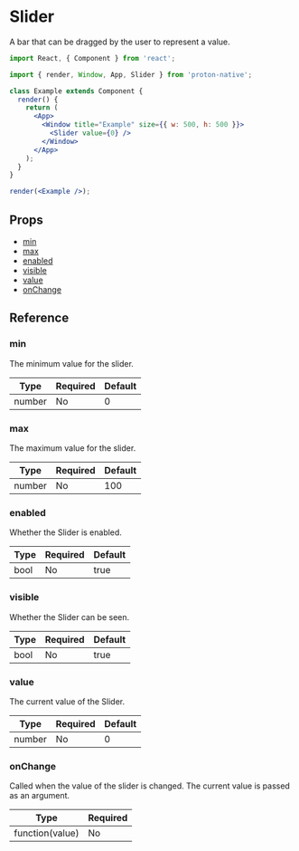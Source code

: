 # Slider

A bar that can be dragged by the user to represent a value.

```jsx
import React, { Component } from 'react';

import { render, Window, App, Slider } from 'proton-native';

class Example extends Component {
  render() {
    return (
      <App>
        <Window title="Example" size={{ w: 500, h: 500 }}>
          <Slider value={0} />
        </Window>
      </App>
    );
  }
}

render(<Example />);
```

## Props

* [min](#min)
* [max](#max)
* [enabled](#enabled)
* [visible](#visible)
* [value](#value)
* [onChange](#onChange)

## Reference

### min

The minimum value for the slider.

| **Type** | **Required** | **Default** |
| -------- | ------------ | ----------- |
| number   | No           | 0           |

### max

The maximum value for the slider.

| **Type** | **Required** | **Default** |
| -------- | ------------ | ----------- |
| number   | No           | 100         |

### enabled

Whether the Slider is enabled.

| **Type** | **Required** | **Default** |
| -------- | ------------ | ----------- |
| bool     | No           | true        |

### visible

Whether the Slider can be seen.

| **Type** | **Required** | **Default** |
| -------- | ------------ | ----------- |
| bool     | No           | true        |

### value

The current value of the Slider.

| **Type** | **Required** | **Default** |
| -------- | ------------ | ----------- |
| number   | No           | 0           |

### onChange

Called when the value of the slider is changed. The current value is passed as an argument.

| **Type**        | **Required** |
| --------------- | ------------ |
| function(value) | No           |
